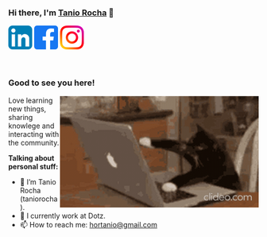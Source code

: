 ### Hi there, I'm <a href="https://taniorocha.com" target="_blank" title="Tanio Rocha">Tanio Rocha</a> 👋

[![taniorocha's LinkedIn Profile](images/linkedin.png)](https://www.linkedin.com/in/tanio-rocha)
[![taniorocha's Facebook Profile](images/facebook.png)](https://www.facebook.com/tnio_a)
[![taniorocha's Instagram Profile](images/instagram.png)](https://www.instagram.com/tnio_a)

</br>

### Good to see you here!

<img align="right" alt="Tanio Rocha" src="images/coding.gif" width="400" />

Love learning new things, sharing knowlege and interacting with the community.

**Talking about personal stuff:**

- 👨 I’m Tanio Rocha (taniorocha).
- 🏢 I currently work at Dotz.
- 📫 How to reach me: hortanio@gmail.com